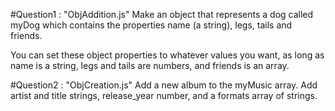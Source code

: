 #Question1 : "ObjAddition.js"
Make an object that represents a dog called myDog which contains the properties name (a string), legs, tails and friends.

You can set these object properties to whatever values you want, as long as name is a string, legs and tails are numbers, and friends is an array.


#Question2 : "ObjCreation.js"
Add a new album to the myMusic array. Add artist and title strings, release_year number, and a formats array of strings.
